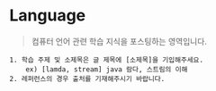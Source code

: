# Language
> 컴퓨터 언어 관련 학습 지식을 포스팅하는 영역입니다.
```
1. 학습 주제 및 소제목은 글 제목에 [소제목]을 기입해주세요.
    ex) [lamda, stream] java 람다, 스트림의 이해
2. 레퍼런스의 경우 출처를 기재해주시기 바랍니다.
```